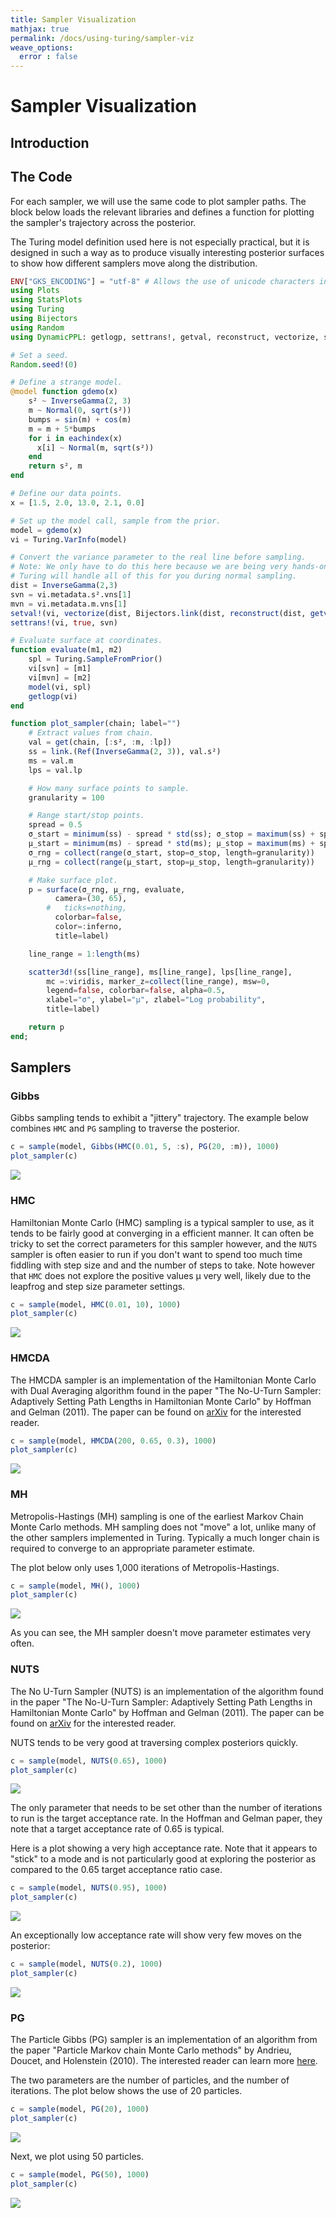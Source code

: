 ```yaml
---
title: Sampler Visualization
mathjax: true
permalink: /docs/using-turing/sampler-viz
weave_options:
  error : false
---
```


# Sampler Visualization

## Introduction

## The Code

For each sampler, we will use the same code to plot sampler paths. The block below loads the relevant libraries and defines a function for plotting the sampler's trajectory across the posterior.

The Turing model definition used here is not especially practical, but it is designed in such a way as to produce visually interesting posterior surfaces to show how different samplers move along the distribution.

```julia
ENV["GKS_ENCODING"] = "utf-8" # Allows the use of unicode characters in Plots.jl
using Plots
using StatsPlots
using Turing
using Bijectors
using Random
using DynamicPPL: getlogp, settrans!, getval, reconstruct, vectorize, setval!

# Set a seed.
Random.seed!(0)

# Define a strange model.
@model function gdemo(x)
    s² ~ InverseGamma(2, 3)
    m ~ Normal(0, sqrt(s²))
    bumps = sin(m) + cos(m)
    m = m + 5*bumps
    for i in eachindex(x)
      x[i] ~ Normal(m, sqrt(s²))
    end
    return s², m
end

# Define our data points.
x = [1.5, 2.0, 13.0, 2.1, 0.0]

# Set up the model call, sample from the prior.
model = gdemo(x)
vi = Turing.VarInfo(model)

# Convert the variance parameter to the real line before sampling.
# Note: We only have to do this here because we are being very hands-on.
# Turing will handle all of this for you during normal sampling.
dist = InverseGamma(2,3)
svn = vi.metadata.s².vns[1]
mvn = vi.metadata.m.vns[1]
setval!(vi, vectorize(dist, Bijectors.link(dist, reconstruct(dist, getval(vi, svn)))), svn)
settrans!(vi, true, svn)

# Evaluate surface at coordinates.
function evaluate(m1, m2)
    spl = Turing.SampleFromPrior()
    vi[svn] = [m1]
    vi[mvn] = [m2]
    model(vi, spl)
    getlogp(vi)
end

function plot_sampler(chain; label="")
    # Extract values from chain.
    val = get(chain, [:s², :m, :lp])
    ss = link.(Ref(InverseGamma(2, 3)), val.s²)
    ms = val.m
    lps = val.lp

    # How many surface points to sample.
    granularity = 100

    # Range start/stop points.
    spread = 0.5
    σ_start = minimum(ss) - spread * std(ss); σ_stop = maximum(ss) + spread * std(ss);
    μ_start = minimum(ms) - spread * std(ms); μ_stop = maximum(ms) + spread * std(ms);
    σ_rng = collect(range(σ_start, stop=σ_stop, length=granularity))
    μ_rng = collect(range(μ_start, stop=μ_stop, length=granularity))

    # Make surface plot.
    p = surface(σ_rng, μ_rng, evaluate,
          camera=(30, 65),
        #   ticks=nothing,
          colorbar=false,
          color=:inferno,
          title=label)

    line_range = 1:length(ms)

    scatter3d!(ss[line_range], ms[line_range], lps[line_range],
        mc =:viridis, marker_z=collect(line_range), msw=0,
        legend=false, colorbar=false, alpha=0.5,
        xlabel="σ", ylabel="μ", zlabel="Log probability",
        title=label)

    return p
end;
```

## Samplers

### Gibbs

Gibbs sampling tends to exhibit a "jittery" trajectory. The example below combines `HMC` and `PG` sampling to traverse the posterior.

```julia
c = sample(model, Gibbs(HMC(0.01, 5, :s), PG(20, :m)), 1000)
plot_sampler(c)
```

![](sampler-figs/samplers-1.svg)

### HMC

Hamiltonian Monte Carlo (HMC) sampling is a typical sampler to use, as it tends to be fairly good at converging in a efficient manner. It can often be tricky to set the correct parameters for this sampler however, and the `NUTS` sampler is often easier to run if you don't want to spend too much time fiddling with step size and and the number of steps to take. Note however that `HMC` does not explore the positive values μ very well, likely due to the leapfrog and step size parameter settings.

```julia
c = sample(model, HMC(0.01, 10), 1000)
plot_sampler(c)
```

![](sampler-figs/samplers-2.svg)


### HMCDA

The HMCDA sampler is an implementation of the Hamiltonian Monte Carlo with Dual Averaging algorithm found in the paper "The No-U-Turn Sampler: Adaptively Setting Path Lengths in Hamiltonian Monte Carlo" by Hoffman and Gelman (2011). The paper can be found on [arXiv](https://arxiv.org/abs/1111.4246) for the interested reader.

```julia
c = sample(model, HMCDA(200, 0.65, 0.3), 1000)
plot_sampler(c)
```

![](sampler-figs/samplers-3.svg)


### MH

Metropolis-Hastings (MH) sampling is one of the earliest Markov Chain Monte Carlo methods. MH sampling does not "move" a lot, unlike many of the other samplers implemented in Turing. Typically a much longer chain is required to converge to an appropriate parameter estimate.

The plot below only uses 1,000 iterations of Metropolis-Hastings.

```julia
c = sample(model, MH(), 1000)
plot_sampler(c)
```

![](sampler-figs/samplers-4.svg)


As you can see, the MH sampler doesn't move parameter estimates very often.

### NUTS

The No U-Turn Sampler (NUTS) is an implementation of the algorithm found in the paper "The No-U-Turn Sampler: Adaptively Setting Path Lengths in Hamiltonian Monte Carlo" by Hoffman and Gelman (2011). The paper can be found on [arXiv](https://arxiv.org/abs/1111.4246) for the interested reader.

NUTS tends to be very good at traversing complex posteriors quickly.

```julia
c = sample(model, NUTS(0.65), 1000)
plot_sampler(c)
```

![](sampler-figs/samplers-5.svg)


The only parameter that needs to be set other than the number of iterations to run is the target acceptance rate. In the Hoffman and Gelman paper, they note that a target acceptance rate of 0.65 is typical.

Here is a plot showing a very high acceptance rate. Note that it appears to "stick" to a mode and is not particularly good at exploring the posterior as compared to the 0.65 target acceptance ratio case.

```julia
c = sample(model, NUTS(0.95), 1000)
plot_sampler(c)
```

![](sampler-figs/samplers-6.svg)


An exceptionally low acceptance rate will show very few moves on the posterior:

```julia
c = sample(model, NUTS(0.2), 1000)
plot_sampler(c)
```

![](sampler-figs/samplers-7.svg)


### PG

The Particle Gibbs (PG) sampler is an implementation of an algorithm from the paper "Particle Markov chain Monte Carlo methods" by Andrieu, Doucet, and Holenstein (2010). The interested reader can learn more [here](https://rss.onlinelibrary.wiley.com/doi/full/10.1111/j.1467-9868.2009.00736.x).

The two parameters are the number of particles, and the number of iterations. The plot below shows the use of 20 particles.

```julia
c = sample(model, PG(20), 1000)
plot_sampler(c)
```

![](sampler-figs/samplers-8.svg)


Next, we plot using 50 particles.

```julia
c = sample(model, PG(50), 1000)
plot_sampler(c)
```

![](sampler-figs/samplers-9.svg)
